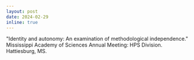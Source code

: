 ```yaml
---
layout: post
date: 2024-02-29
inline: true
---
```


"Identity and autonomy: An examination of methodological independence." Mississippi Academy of Sciences Annual Meeting: HPS Division. Hattiesburg, MS.